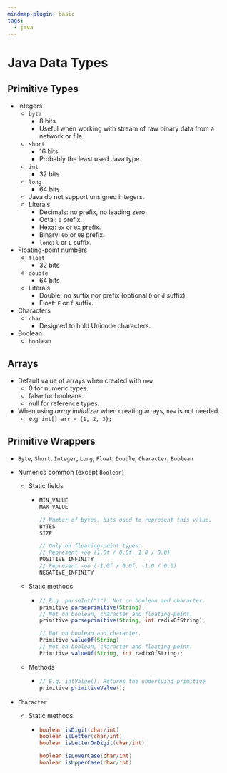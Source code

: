 ```yaml
---
mindmap-plugin: basic
tags:
  - java
---
```


# Java Data Types

## Primitive Types
- Integers
	- `byte`
		- 8 bits
		- Useful when working with stream of raw binary data from a network or file.
	- `short`
		- 16 bits
		- Probably the least used Java type.
	- `int`
		- 32 bits
	- `long`
		- 64 bits
	- Java do not support unsigned integers.
	- Literals
		- Decimals: no prefix, no leading zero.
		- Octal: `0` prefix.
		- Hexa: `0x` or `0X` prefix.
		- Binary: `0b` or `0B` prefix.
		- `long`: `l` or `L` suffix.
- Floating-point numbers
	- `float`
		- 32 bits
	- `double`
		- 64 bits
	- Literals
		- Double: no suffix nor prefix (optional `D` or `d` suffix).
		- Float: `F` or `f` suffix.
- Characters
	- `char`
		- Designed to hold Unicode characters.
- Boolean
	- `boolean`

## Arrays
- Default value of arrays when created with `new`
	- 0 for numeric types.
	- false for booleans.
	- null for reference types.
- When using *array initializer* when creating arrays, `new` is not needed.
	- e.g. `int[] arr = {1, 2, 3};`

## Primitive Wrappers
- `Byte`, `Short`, `Integer`, `Long`, `Float`, `Double`, `Character`, `Boolean`
- Numerics common (except `Boolean`)
	- Static fields

		-
		  ```java
		  MIN_VALUE
		  MAX_VALUE
		  
		  // Number of bytes, bits used to represent this value.
		  BYTES
		  SIZE
		  
		  // Only on floating-point types.
		  // Represent +oo (1.0f / 0.0f, 1.0 / 0.0)
		  POSITIVE_INFINITY
		  // Represent -oo (-1.0f / 0.0f, -1.0 / 0.0)
		  NEGATIVE_INFINITY
		  ```

	- Static methods

		-
		  ```java
		  // E.g. parseInt("1"). Not on boolean and character.
		  primitive parseprimitive(String);
		  // Not on boolean, character and floating-point.
		  primitive parseprimitive(String, int radixOfString);
		  
		  // Not on boolean and character.
		  Primitive valueOf(String)
		  // Not on boolean, character and floating-point.
		  Primitive valueOf(String, int radixOfString);
		  ```

	- Methods

		-
		  ```java
		  // E.g. intValue(). Returns the underlying primitive
		  primitive primitiveValue();
		  ```

- `Character`
	- Static methods

		-
		  ```java
		  boolean isDigit(char/int)
		  boolean isLetter(char/int)
		  boolean isLetterOrDigit(char/int)
		  
		  boolean isLowerCase(char/int)
		  boolean isUpperCase(char/int)
		  ```